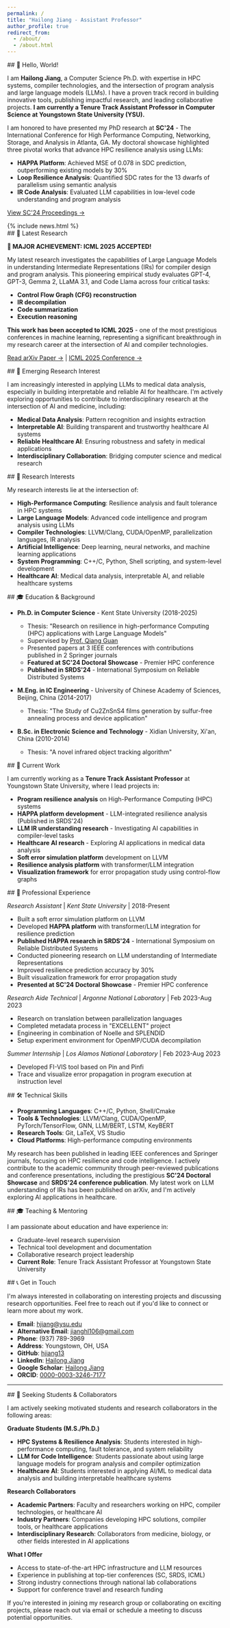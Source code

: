 ```yaml
---
permalink: /
title: "Hailong Jiang - Assistant Professor"
author_profile: true
redirect_from: 
  - /about/
  - /about.html
---
```


<section class="home-section" markdown="1">
## 👋 Hello, World!

I am **Hailong Jiang**, a Computer Science Ph.D. with expertise in HPC systems, compiler technologies, and the intersection of program analysis and large language models (LLMs). I have a proven track record in building innovative tools, publishing impactful research, and leading collaborative projects. **I am currently a Tenure Track Assistant Professor in Computer Science at Youngstown State University (YSU).**

I am honored to have presented my PhD research at **SC'24** - The International Conference for High Performance Computing, Networking, Storage, and Analysis in Atlanta, GA. My doctoral showcase highlighted three pivotal works that advance HPC resilience analysis using LLMs:

- **HAPPA Platform**: Achieved MSE of 0.078 in SDC prediction, outperforming existing models by 30%
- **Loop Resilience Analysis**: Quantified SDC rates for the 13 dwarfs of parallelism using semantic analysis
- **IR Code Analysis**: Evaluated LLM capabilities in low-level code understanding and program analysis

[View SC'24 Proceedings →](https://sc24.supercomputing.org/proceedings/doctoral_showcase/doc_files/drs104s2-file7.pdf)
</section>

<div class="section-divider"></div>

<section class="home-section" markdown="1">
{% include news.html %}
</section>

<div class="section-divider"></div>

<section class="home-section" markdown="1">
## 🔬 Latest Research

**🎉 MAJOR ACHIEVEMENT: ICML 2025 ACCEPTED!**

My latest research investigates the capabilities of Large Language Models in understanding Intermediate Representations (IRs) for compiler design and program analysis. This pioneering empirical study evaluates GPT-4, GPT-3, Gemma 2, LLaMA 3.1, and Code Llama across four critical tasks:

- **Control Flow Graph (CFG) reconstruction**
- **IR decompilation**
- **Code summarization**
- **Execution reasoning**

**This work has been accepted to ICML 2025** - one of the most prestigious conferences in machine learning, representing a significant breakthrough in my research career at the intersection of AI and compiler technologies.

[Read arXiv Paper →](https://arxiv.org/abs/2502.06854) | [ICML 2025 Conference →](https://icml.cc/2025/)
</section>

<div class="section-divider"></div>

<section class="home-section" markdown="1">
## 🏥 Emerging Research Interest

I am increasingly interested in applying LLMs to medical data analysis, especially in building interpretable and reliable AI for healthcare. I'm actively exploring opportunities to contribute to interdisciplinary research at the intersection of AI and medicine, including:

- **Medical Data Analysis**: Pattern recognition and insights extraction
- **Interpretable AI**: Building transparent and trustworthy healthcare AI systems
- **Reliable Healthcare AI**: Ensuring robustness and safety in medical applications
- **Interdisciplinary Collaboration**: Bridging computer science and medical research
</section>

<div class="section-divider"></div>

<section class="home-section" markdown="1">
## 🎯 Research Interests

My research interests lie at the intersection of:

- **High-Performance Computing**: Resilience analysis and fault tolerance in HPC systems
- **Large Language Models**: Advanced code intelligence and program analysis using LLMs
- **Compiler Technologies**: LLVM/Clang, CUDA/OpenMP, parallelization languages, IR analysis
- **Artificial Intelligence**: Deep learning, neural networks, and machine learning applications
- **System Programming**: C++/C, Python, Shell scripting, and system-level development
- **Healthcare AI**: Medical data analysis, interpretable AI, and reliable healthcare systems
</section>

<div class="section-divider"></div>

<section class="home-section" markdown="1">
## 🎓 Education & Background

- **Ph.D. in Computer Science** - Kent State University (2018-2025)
  - Thesis: "Research on resilience in high-performance Computing (HPC) applications with Large Language Models"
  - Supervised by [Prof. Qiang Guan](https://www.kent.edu/cs/qiang-guan)
  - Presented papers at 3 IEEE conferences with contributions published in 2 Springer journals
  - **Featured at SC'24 Doctoral Showcase** - Premier HPC conference
  - **Published in SRDS'24** - International Symposium on Reliable Distributed Systems

- **M.Eng. in IC Engineering** - University of Chinese Academy of Sciences, Beijing, China (2014-2017)
  - Thesis: "The Study of Cu2ZnSnS4 films generation by sulfur-free annealing process and device application"

- **B.Sc. in Electronic Science and Technology** - Xidian University, Xi'an, China (2010-2014)
  - Thesis: "A novel infrared object tracking algorithm"
</section>

<div class="section-divider"></div>

<section class="home-section" markdown="1">
## 💼 Current Work

I am currently working as a **Tenure Track Assistant Professor** at Youngstown State University, where I lead projects in:

- **Program resilience analysis** on High-Performance Computing (HPC) systems
- **HAPPA platform development** - LLM-integrated resilience analysis (Published in SRDS'24)
- **LLM IR understanding research** - Investigating AI capabilities in compiler-level tasks
- **Healthcare AI research** - Exploring AI applications in medical data analysis
- **Soft error simulation platform** development on LLVM
- **Resilience analysis platform** with transformer/LLM integration
- **Visualization framework** for error propagation study using control-flow graphs
</section>

<div class="section-divider"></div>

<section class="home-section" markdown="1">
## 🔧 Professional Experience

*Research Assistant* | *Kent State University* | 2018-Present  
- Built a soft error simulation platform on LLVM
- Developed **HAPPA platform** with transformer/LLM integration for resilience prediction
- **Published HAPPA research in SRDS'24** - International Symposium on Reliable Distributed Systems
- Conducted pioneering research on LLM understanding of Intermediate Representations
- Improved resilience prediction accuracy by 30%
- Built visualization framework for error propagation study
- **Presented at SC'24 Doctoral Showcase** - Premier HPC conference

*Research Aide Technical* | *Argonne National Laboratory* | Feb 2023-Aug 2023  
- Research on translation between parallelization languages
- Completed metadata process in "EXCELLENT" project
- Engineering in combination of Noelle and SPLENDID
- Setup experiment environment for OpenMP/CUDA decompilation

*Summer Internship* | *Los Alamos National Laboratory* | Feb 2023-Aug 2023  
- Developed FI-VIS tool based on Pin and Pinfi
- Trace and visualize error propagation in program execution at instruction level
</section>

<div class="section-divider"></div>

<section class="home-section" markdown="1">
## 🛠️ Technical Skills

- **Programming Languages**: C++/C, Python, Shell/Cmake
- **Tools & Technologies**: LLVM/Clang, CUDA/OpenMP, PyTorch/TensorFlow, GNN, LLM/BERT, LSTM, KeyBERT
- **Research Tools**: Git, LaTeX, VS Studio
- **Cloud Platforms**: High-performance computing environments

My research has been published in leading IEEE conferences and Springer journals, focusing on HPC resilience and code intelligence. I actively contribute to the academic community through peer-reviewed publications and conference presentations, including the prestigious **SC'24 Doctoral Showcase** and **SRDS'24 conference publication**. My latest work on LLM understanding of IRs has been published on arXiv, and I'm actively exploring AI applications in healthcare.
</section>

<div class="section-divider"></div>

<section class="home-section" markdown="1">
## 🎓 Teaching & Mentoring

I am passionate about education and have experience in:
- Graduate-level research supervision
- Technical tool development and documentation
- Collaborative research project leadership
- **Current Role**: Tenure Track Assistant Professor at Youngstown State University
</section>

<div class="section-divider"></div>

<section class="home-section" markdown="1">
## 📞 Get in Touch

I'm always interested in collaborating on interesting projects and discussing research opportunities. Feel free to reach out if you'd like to connect or learn more about my work.

- **Email**: [hjiang@ysu.edu](mailto:hjiang@ysu.edu)
- **Alternative Email**: [jianghl106@gmail.com](mailto:jianghl106@gmail.com)
- **Phone**: (937) 789-3969
- **Address**: Youngstown, OH, USA
- **GitHub**: [hjiang13](https://github.com/hjiang13)
- **LinkedIn**: [Hailong Jiang](https://www.linkedin.com/in/hailong-jiang-328b1a1b5/)
- **Google Scholar**: [Hailong Jiang](https://scholar.google.com/citations?user=-8qm9_MAAAAJ&hl=en)
- **ORCID**: [0000-0003-3246-7177](https://orcid.org/my-orcid?orcid=0000-0003-3246-7177)
</section>

---

<section class="home-section" markdown="1">
## 🤝 Seeking Students & Collaborators

I am actively seeking motivated students and research collaborators in the following areas:

**Graduate Students (M.S./Ph.D.)**
- **HPC Systems & Resilience Analysis**: Students interested in high-performance computing, fault tolerance, and system reliability
- **LLM for Code Intelligence**: Students passionate about using large language models for program analysis and compiler optimization
- **Healthcare AI**: Students interested in applying AI/ML to medical data analysis and building interpretable healthcare systems

**Research Collaborators**
- **Academic Partners**: Faculty and researchers working on HPC, compiler technologies, or healthcare AI
- **Industry Partners**: Companies developing HPC solutions, compiler tools, or healthcare applications
- **Interdisciplinary Research**: Collaborators from medicine, biology, or other fields interested in AI applications

**What I Offer**
- Access to state-of-the-art HPC infrastructure and LLM resources
- Experience in publishing at top-tier conferences (SC, SRDS, ICML)
- Strong industry connections through national lab collaborations
- Support for conference travel and research funding

If you're interested in joining my research group or collaborating on exciting projects, please reach out via email or schedule a meeting to discuss potential opportunities.
</section>
